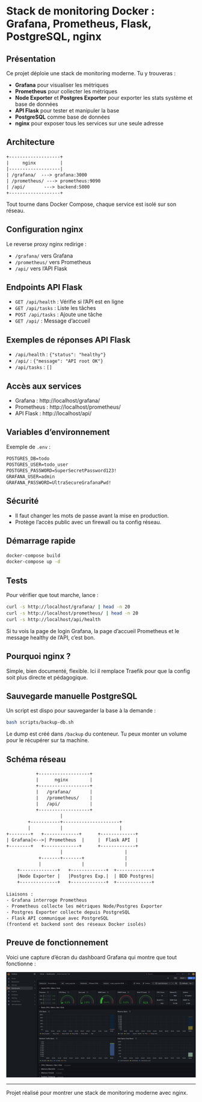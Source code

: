 # Stack de monitoring Docker : Grafana, Prometheus, Flask, PostgreSQL, nginx

## Présentation
Ce projet déploie une stack de monitoring moderne. Tu y trouveras :
- **Grafana** pour visualiser les métriques
- **Prometheus** pour collecter les métriques
- **Node Exporter** et **Postgres Exporter** pour exporter les stats système et base de données
- **API Flask** pour tester et manipuler la base
- **PostgreSQL** comme base de données
- **nginx** pour exposer tous les services sur une seule adresse

## Architecture
```
+-------------------+
|     nginx         |
|-------------------|
| /grafana/  ---> grafana:3000
| /prometheus/ ---> prometheus:9090
| /api/       ---> backend:5000
+-------------------+
```
Tout tourne dans Docker Compose, chaque service est isolé sur son réseau.

## Configuration nginx
Le reverse proxy nginx redirige :
- `/grafana/` vers Grafana
- `/prometheus/` vers Prometheus
- `/api/` vers l’API Flask

## Endpoints API Flask
- `GET /api/health` : Vérifie si l’API est en ligne
- `GET /api/tasks` : Liste les tâches
- `POST /api/tasks` : Ajoute une tâche
- `GET /api/` : Message d’accueil

## Exemples de réponses API Flask
- `/api/health` : `{"status": "healthy"}`
- `/api/` : `{"message": "API root OK"}`
- `/api/tasks` : `[]`

## Accès aux services
- Grafana : http://localhost/grafana/
- Prometheus : http://localhost/prometheus/
- API Flask : http://localhost/api/

## Variables d’environnement
Exemple de `.env` :
```
POSTGRES_DB=todo
POSTGRES_USER=todo_user
POSTGRES_PASSWORD=SuperSecretPassword123!
GRAFANA_USER=admin
GRAFANA_PASSWORD=UltraSecureGrafanaPwd!
```

## Sécurité
- Il faut changer les mots de passe avant la mise en production.
- Protège l’accès public avec un firewall ou ta config réseau.

## Démarrage rapide
```bash
docker-compose build
docker-compose up -d
```

## Tests
Pour vérifier que tout marche, lance :
```bash
curl -s http://localhost/grafana/ | head -n 20
curl -s http://localhost/prometheus/ | head -n 20
curl -s http://localhost/api/health
```
Si tu vois la page de login Grafana, la page d’accueil Prometheus et le message healthy de l’API, c’est bon.

## Pourquoi nginx ?
Simple, bien documenté, flexible. Ici il remplace Traefik pour que la config soit plus directe et pédagogique.

## Sauvegarde manuelle PostgreSQL
Un script est dispo pour sauvegarder la base à la demande :
```bash
bash scripts/backup-db.sh
```
Le dump est créé dans `/backup` du conteneur. Tu peux monter un volume pour le récupérer sur ta machine.

## Schéma réseau
```
           +-------------------+
           |      nginx        |
           +-------------------+
           |   /grafana/       |
           |   /prometheus/    |
           |   /api/           |
           +-------------------+
                    |
        +-----------+---------------------+
        |           |                     |
+--------+   +-------------+      +-------------+
| Grafana|<-->| Prometheus  |     |  Flask API  |
+--------+   +-------------+      +-------------+
                    |                       |
            +-------+-------+               |
            |               |               |    
    +--------------+   +-------------+  +-------------+
    |Node Exporter |   |Postgres Exp.|  | BDD Postgres|
    +--------------+   +-------------+  +-------------+

Liaisons :
- Grafana interroge Prometheus
- Prometheus collecte les métriques Node/Postgres Exporter
- Postgres Exporter collecte depuis PostgreSQL
- Flask API communique avec PostgreSQL
(frontend et backend sont des réseaux Docker isolés)
```

## Preuve de fonctionnement
Voici une capture d’écran du dashboard Grafana qui montre que tout fonctionne :

![Dashboard Grafana Node Exporter](./screenshots/image.png)

---
Projet réalisé pour montrer une stack de monitoring moderne avec nginx.
